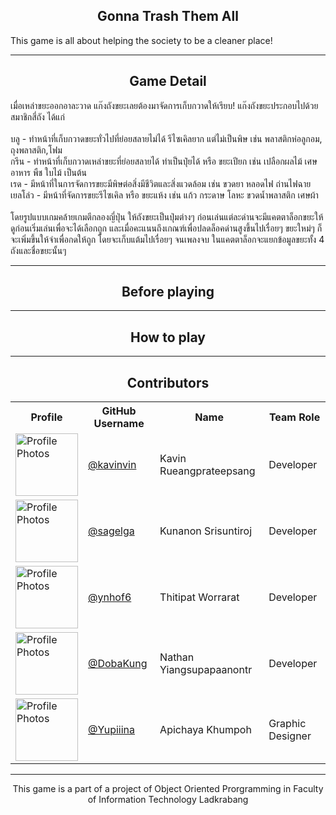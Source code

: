 <h2 align="center">Gonna Trash Them All</h2>
This game is all about helping the society to be a cleaner place!

<hr>
<h2 align="center">Game Detail</h2>
เมื่อเหล่าขยะออกอาละวาด แก๊งถังขยะเลยต้องมาจัดการเก็บกวาดให้เรียบ! แก๊งถังขยะประกอบไปด้วยสมาชิกสี่ถัง ได้แก่<br><br>
บลู - ทำหน้าที่เก็บกวาดขยะทั่วไปที่ย่อยสลายไม่ได้ รีไซเคิลยาก แต่ไม่เป็นพิษ เช่น พลาสติกห่อลูกอม, ถุงพลาสติก,โฟม<br>
กรีน - ทำหน้าที่เก็บกวาดเหล่าขยะที่ย่อยสลายได้ ทำเป็นปุ๋ยได้ หรือ ขยะเปียก เช่น เปลือกผลไม้ เศษอาหาร พืช ใบไม้ เป็นต้น<br>
เรด - มีหน้าที่ในการจัดการขยะมีพิษต่อสิ่งมีชีวิตและสิ่งแวดล้อม เช่น ขวดยา หลอดไฟ ถ่านไฟฉาย<br>
เยลโล่ว - มีหน้าที่จัดการขยะรีไซเคิล หรือ ขยะแห้ง เช่น แก้ว กระดาษ โลหะ ขวดน้ำพลาสติก เศษผ้า<br><br>
โดยรูปแบบเกมคล้ายเกมตีกลองญี่ปุ่น ให้ถังขยะเป็นปุ่มต่างๆ ก่อนเล่นแต่ละด่านจะมีแคตตาล็อกขยะให้ดูก่อนเริ่มเล่นเพื่อจะได้เลือกถูก และเมื่อคะแนนถึงเกณฑ์เพื่อปลดล็อคด่านสูงขึ้นไปเรื่อยๆ ขยะใหม่ๆ ก็จะเพิ่มขึ้นให้จำเพื่อกดให้ถูก โดยจะเก็บแต้มไปเรื่อยๆ จนเพลงจบ ในแคตตาล็อกจะแยกข้อมูลขยะทั้ง 4 ถังและชื่อขยะนั้นๆ

<hr>
<h2 align="center">Before playing</h2>

<hr>
<h2 align="center">How to play</h2>

<hr>
<h2 align="center">Contributors</h2>
<table style="width:100%">
    <tr>
        <th>Profile</th>
        <th>GitHub Username</th>
        <th>Name</th>
        <th>Team Role</th>
    </tr>

<tr>
<td><img height="100px" width="100px" src="https://avatars0.githubusercontent.com/u/20960087" alt="Profile Photos"></td>
<td><a href="https://github.com/kavinvin">@kavinvin</a></td>
<td>Kavin Rueangprateepsang</td>
<td>Developer</td>

</tr>

<tr>
<td><img height="100px" 
         width="100px" 
         src="https://avatars0.githubusercontent.com/u/13056824" 
         alt="Profile Photos"></td>
<td><a href="https://github.com/sagelga">@sagelga</a></td>
<td>Kunanon Srisuntiroj</td>
<td>Developer</td>

</tr>

<tr>
<td><img height="100px" 
         width="100px" 
         src="https://avatars0.githubusercontent.com/u/22119886" 
         alt="Profile Photos"></td>
<td><a href="https://github.com/ynhof6">@ynhof6</a></td>
<td>Thitipat Worrarat</td>
<td>Developer</td>

</tr>

<tr>
<td><img height="100px" 
         width="100px" 
         src="https://avatars0.githubusercontent.com/u/3814520" 
         alt="Profile Photos"></td>
<td><a href="https://github.com/DobaKung">@DobaKung</a></td>
<td>Nathan Yiangsupapaanontr</td>
<td>Developer</td>

</tr>

<tr>
<td><img height="100px" 
         width="100px" 
         src="https://avatars0.githubusercontent.com/u/31977194" 
         alt="Profile Photos"></td>
<td><a href="https://github.com/Yupiiina">@Yupiiina</a></td>
<td>Apichaya Khumpoh</td>
<td>Graphic Designer</td>

</tr>

</table>

<hr>
<p align="center"> This game is a part of a project of Object Oriented Prorgramming in Faculty of Information Technology Ladkrabang</p>


